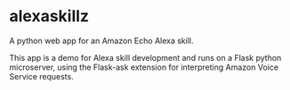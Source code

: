 # alexaskillz
A python web app for an Amazon Echo Alexa skill.

This app is a demo for Alexa skill development and runs on a Flask python microserver, using the Flask-ask extension for interpreting Amazon Voice Service requests.

